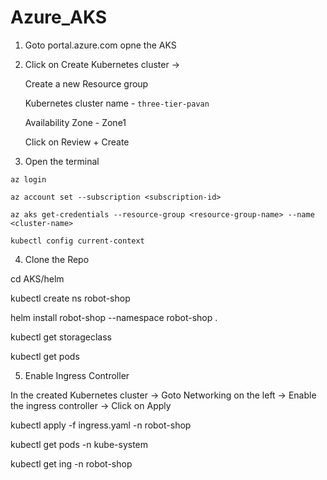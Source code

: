 # Azure_AKS

1. Goto portal.azure.com opne the AKS


2. Click on Create Kubernetes cluster -> 

    Create a new Resource group 
    
    Kubernetes cluster name - `three-tier-pavan`
    
    Availability Zone - Zone1
    
    Click on Review + Create


3. Open the terminal

```
az login
```
```
az account set --subscription <subscription-id>
```
```
az aks get-credentials --resource-group <resource-group-name> --name <cluster-name>
```
```
kubectl config current-context
```

4. Clone the  Repo 

cd AKS/helm

kubectl create ns robot-shop

helm install robot-shop --namespace robot-shop .


kubectl get storageclass

kubectl get pods 


5. Enable Ingress Controller 

In the created Kubernetes cluster -> Goto Networking on the left -> Enable the ingress controller -> Click on Apply 

kubectl apply -f ingress.yaml -n robot-shop

kubectl get pods -n kube-system

kubectl get ing -n robot-shop
